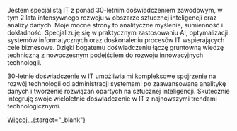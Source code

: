 Jestem specjalistą IT z ponad 30-letnim doświadczeniem zawodowym, w tym 2 lata intensywnego rozwoju w obszarze sztucznej inteligencji oraz analizy danych. Moje mocne strony to analityczne myślenie, sumienność i dokładność. Specjalizuję się w praktycznym zastosowaniu AI, optymalizacji systemów informatycznych oraz doskonaleniu procesów IT wspierających cele biznesowe. Dzięki bogatemu doświadczeniu łączę gruntowną wiedzę techniczną z nowoczesnym podejściem do rozwoju innowacyjnych technologii.

30-letnie doświadczenie w IT umożliwia mi kompleksowe spojrzenie na rozwój technologii od administracji systemami po zaawansowaną analitykę danych i tworzenie rozwiązań opartych na sztucznej inteligencji. Skutecznie integruję swoje wieloletnie doświadczenie w IT z najnowszymi trendami technologicznymi.

[Więcej...](https://robertbirek.github.io/aboutme/){:target="_blank"}
